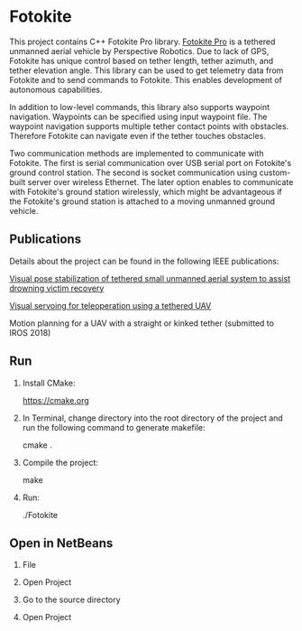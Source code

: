 # Fotokite
This project contains C++ Fotokite Pro library. [Fotokite Pro](https://fotokite.com/fotokite-pro/) is a tethered unmanned aerial vehicle by Perspective Robotics. Due to lack of GPS, Fotokite has unique control based on tether length, tether azimuth, and tether elevation angle. This library can be used to get telemetry data from Fotokite and to send commands to Fotokite. This enables development of autonomous capabilities.

In addition to low-level commands, this library also supports waypoint navigation. Waypoints can be specified using input waypoint file. The waypoint navigation supports multiple tether contact points with obstacles. Therefore Fotokite can navigate even if the tether touches obstacles.

Two communication methods are implemented to communicate with Fotokite. The first is serial communication over USB serial port on Fotokite's ground control station. The second is socket communication using custom-built server over wireless Ethernet. The later option enables to communicate with Fotokite's ground station wirelessly, which might be advantageous if the Fotokite's ground station is attached to a moving unmanned ground vehicle.

## Publications

Details about the project can be found in the following IEEE publications:

[Visual pose stabilization of tethered small unmanned aerial system to assist drowning victim recovery](http://ieeexplore.ieee.org/document/8088149/)

[Visual servoing for teleoperation using a tethered UAV](http://ieeexplore.ieee.org/document/8088155/)

Motion planning for a UAV with a straight or kinked tether (submitted to IROS 2018)

## Run

1. Install CMake:

    https://cmake.org

2. In Terminal, change directory into the root directory of the project and run the following command to generate makefile:

    cmake .

3. Compile the project:

    make

4. Run:

    ./Fotokite

## Open in NetBeans

1. File

2. Open Project

3. Go to the source directory

4. Open Project
